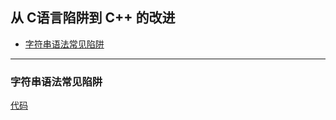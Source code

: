 ## 从 C语言陷阱到 C++ 的改进

- [字符串语法常见陷阱](#字符串语法常见陷阱)


---

### 字符串语法常见陷阱

[代码](Codes/basic_dev_codes/study_for_cpp/from_mooc/c_4/4_1.cpp)